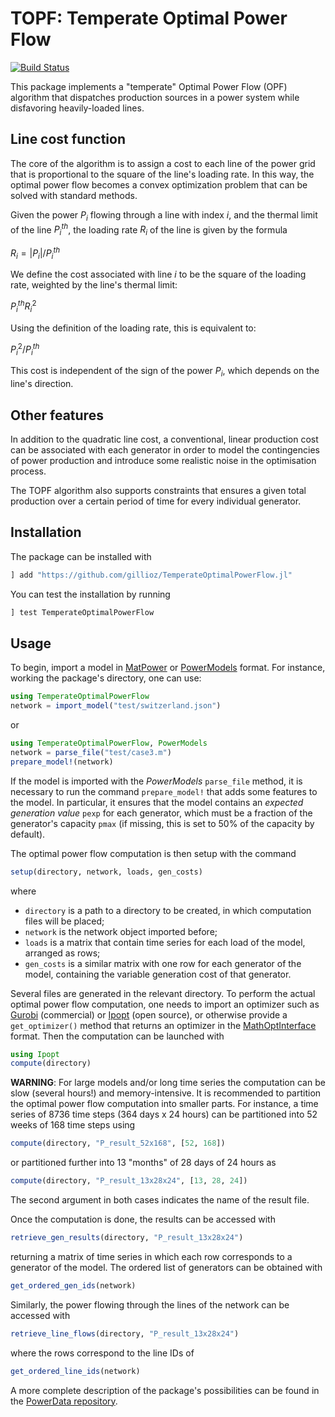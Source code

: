 TOPF: Temperate Optimal Power Flow
==================================

[![Build Status](https://github.com/gillioz/TemperateOptimalPowerFlow.jl/actions/workflows/CI.yml/badge.svg?branch=main)](https://github.com/gillioz/TemperateOptimalPowerFlow.jl/actions/workflows/CI.yml?query=branch%3Amain)


This package implements a "temperate" Optimal Power Flow (OPF) algorithm
that dispatches production sources in a power system while disfavoring heavily-loaded lines.

Line cost function
------------------

The core of the algorithm is to assign a cost to each line of the power grid
that is proportional to the square of the line's loading rate.
In this way, the optimal power flow becomes a convex optimization problem
that can be solved with standard methods.

Given the power $P_i$ flowing through a line with index $i$,
and the thermal limit of the line $P_i^{th}$,
the loading rate $R_i$ of the line is given by the formula

$R_i = | P_i | / P_i^{th}$

We define the cost associated with line $i$ to be the square of the loading rate,
weighted by the line's thermal limit:

$P_i^{th} R_i^2$

Using the definition of the loading rate, this is equivalent to:

$P_i^2 / P_i^{th}$

This cost is independent of the sign of the power $P_i$, which depends on the line's direction.

Other features
--------------

In addition to the quadratic line cost, a conventional, linear production cost can be associated
with each generator in order to model the contingencies of power production
and introduce some realistic noise in the optimisation process.

The TOPF algorithm also supports constraints that ensures a given total production
over a certain period of time for every individual generator.


Installation
------------

The package can be installed with
```julia
] add "https://github.com/gillioz/TemperateOptimalPowerFlow.jl"
```

You can test the installation by running
```julia
] test TemperateOptimalPowerFlow
```


Usage
-----

To begin, import a model in [MatPower](https://www.pserc.cornell.edu/matpower/)
or [PowerModels](https://lanl-ansi.github.io/PowerModels.jl/stable/network-data/) format.
For instance, working the package's directory, one can use:

```julia
using TemperateOptimalPowerFlow
network = import_model("test/switzerland.json")
```

or

```julia
using TemperateOptimalPowerFlow, PowerModels
network = parse_file("test/case3.m")
prepare_model!(network)
```

If the model is imported with the *PowerModels* `parse_file` method,
it is necessary to run the command `prepare_model!` that adds some features to the model.
In particular, it ensures that the model contains an *expected generation value* `pexp`
for each generator,  which must be a fraction of the generator's capacity `pmax`
(if missing, this is set to 50% of the capacity by default).

The optimal power flow computation is then setup with the command
```julia
setup(directory, network, loads, gen_costs)
```
where
- `directory` is a path to a directory to be created, in which computation files will be placed;
- `network` is the network object imported before;
- `loads` is a matrix that contain time series for each load of the model, arranged as rows;
- `gen_costs` is a similar matrix with one row for each generator of the model,
  containing the variable generation cost of that generator.

Several files are generated in the relevant directory.
To perform the actual optimal power flow computation,
one needs to import an optimizer such as [Gurobi](https://www.gurobi.com/) (commercial)
or [Ipopt](https://github.com/coin-or/Ipopt) (open source),
or otherwise provide a `get_optimizer()` method that returns an optimizer
in the [MathOptInterface](https://jump.dev/MathOptInterface.jl/stable/) format.
Then the computation can be launched with
```julia
using Ipopt
compute(directory)
```

**WARNING**: For large models and/or long time series the computation can be slow (several hours!) and memory-intensive. 
It is recommended to partition the optimal power flow computation into smaller parts.
For instance, a time series of 8736 time steps (364 days x 24 hours) can be partitioned into
52 weeks of 168 time steps using
```julia
compute(directory, "P_result_52x168", [52, 168])
```
or partitioned further into 13 "months" of 28 days of 24 hours as
```julia
compute(directory, "P_result_13x28x24", [13, 28, 24])
```
The second argument in both cases indicates the name of the result file.

Once the computation is done, the results can be accessed with
```julia
retrieve_gen_results(directory, "P_result_13x28x24")
```
returning a matrix of time series in which each row corresponds to a generator of the model.
The ordered list of generators can be obtained with
```julia
get_ordered_gen_ids(network)
```

Similarly, the power flowing through the lines of the network can be accessed with
```julia
retrieve_line_flows(directory, "P_result_13x28x24")
```
where the rows correspond to the line IDs of
```julia
get_ordered_line_ids(network)
```



A more complete description of the package's possibilities can be found in the
[PowerData repository](https://github.com/GeeeHesso/PowerData/tree/main/run).
